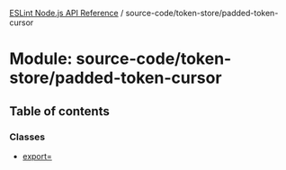 [ESLint Node.js API Reference](../index.md) / source-code/token-store/padded-token-cursor

# Module: source-code/token-store/padded-token-cursor

## Table of contents

### Classes

* [export&#x3D;](../classes/source_code_token_store_padded_token_cursor.export_.md)
